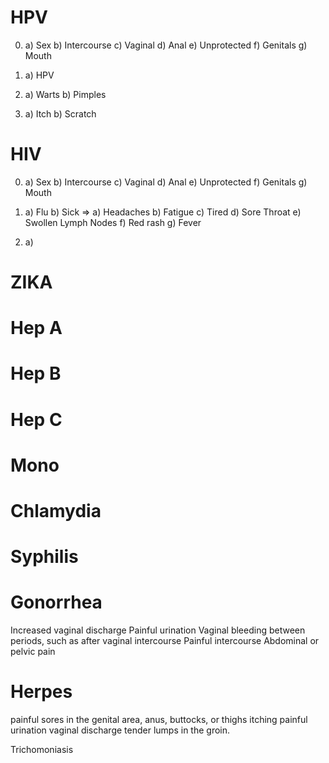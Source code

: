 

HPV
============
0.  a) Sex
	b) Intercourse
	c) Vaginal
	d) Anal
	e) Unprotected
	f) Genitals
	g) Mouth
	 
1. 	a) HPV

2.  a) Warts
	b) Pimples

3. 	a) Itch
	b) Scratch



HIV
============
0.  a) Sex
	b) Intercourse
	c) Vaginal
	d) Anal
	e) Unprotected
	f) Genitals
	g) Mouth

1. 	a) Flu
	b) Sick
		=> 	a) Headaches
			b) Fatigue 
			c) Tired
			d) Sore Throat
			e) Swollen Lymph Nodes
			f) Red rash
			g) Fever

2.	a) 

ZIKA
===========




Hep A
==========




Hep B
=========




Hep C
=========




Mono
=========




Chlamydia
=========





Syphilis
=========





Gonorrhea
=========
Increased vaginal discharge
Painful urination
Vaginal bleeding between periods, such as after vaginal intercourse
Painful intercourse
Abdominal or pelvic pain


Herpes
========
painful sores in the genital area, anus, buttocks, or thighs
itching
painful urination
vaginal discharge
tender lumps in the groin.





Trichomoniasis



